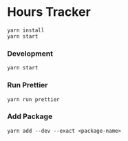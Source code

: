 # Hours Tracker

```
yarn install
yarn start
```

### Development

```
yarn start
```

### Run Prettier

```
yarn run prettier
```

### Add Package

```
yarn add --dev --exact <package-name>
```
